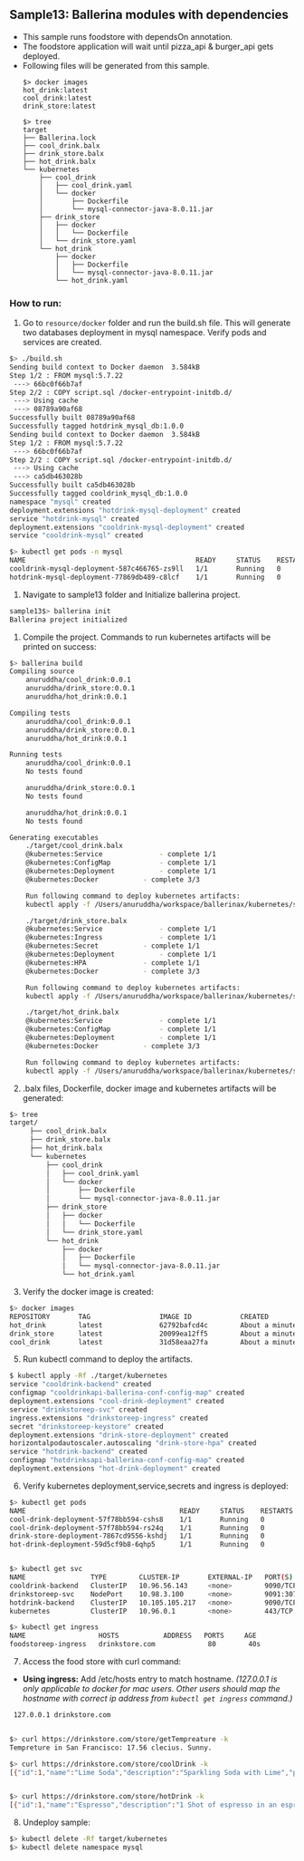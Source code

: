 ## Sample13: Ballerina modules with dependencies

- This sample runs foodstore with dependsOn annotation.   
- The foodstore application will wait until pizza_api & burger_api gets deployed.
- Following files will be generated from this sample.
    ``` 
    $> docker images
    hot_drink:latest 
    cool_drink:latest 
    drink_store:latest
    
    $> tree
    target
    ├── Ballerina.lock
    ├── cool_drink.balx
    ├── drink_store.balx
    ├── hot_drink.balx
    └── kubernetes
        ├── cool_drink
        │   ├── cool_drink.yaml
        │   └── docker
        │       ├── Dockerfile
        │       └── mysql-connector-java-8.0.11.jar
        ├── drink_store
        │   ├── docker
        │   │   └── Dockerfile
        │   └── drink_store.yaml
        └── hot_drink
            ├── docker
            │   ├── Dockerfile
            │   └── mysql-connector-java-8.0.11.jar
            └── hot_drink.yaml
  
    ```
### How to run:
1. Go to `resource/docker` folder and run the build.sh file. This will generate two databases deployment in mysql namespace.
Verify pods and services are created. 

```bash
$> ./build.sh
Sending build context to Docker daemon  3.584kB
Step 1/2 : FROM mysql:5.7.22
 ---> 66bc0f66b7af
Step 2/2 : COPY script.sql /docker-entrypoint-initdb.d/
 ---> Using cache
 ---> 08789a90af68
Successfully built 08789a90af68
Successfully tagged hotdrink_mysql_db:1.0.0
Sending build context to Docker daemon  3.584kB
Step 1/2 : FROM mysql:5.7.22
 ---> 66bc0f66b7af
Step 2/2 : COPY script.sql /docker-entrypoint-initdb.d/
 ---> Using cache
 ---> ca5db463028b
Successfully built ca5db463028b
Successfully tagged cooldrink_mysql_db:1.0.0
namespace "mysql" created
deployment.extensions "hotdrink-mysql-deployment" created
service "hotdrink-mysql" created
deployment.extensions "cooldrink-mysql-deployment" created
service "cooldrink-mysql" created

$> kubectl get pods -n mysql
NAME                                          READY     STATUS    RESTARTS   AGE
cooldrink-mysql-deployment-587c466765-zs9ll   1/1       Running   0          39s
hotdrink-mysql-deployment-77869db489-c8lcf    1/1       Running   0          39s
```

1. Navigate to sample13 folder and Initialize ballerina project.
```bash
sample13$> ballerina init
Ballerina project initialized
```

1. Compile the project. Commands to run kubernetes artifacts will be printed on success:
```bash
$> ballerina build 
Compiling source
    anuruddha/cool_drink:0.0.1
    anuruddha/drink_store:0.0.1
    anuruddha/hot_drink:0.0.1

Compiling tests
    anuruddha/cool_drink:0.0.1
    anuruddha/drink_store:0.0.1
    anuruddha/hot_drink:0.0.1

Running tests
    anuruddha/cool_drink:0.0.1
	No tests found

    anuruddha/drink_store:0.0.1
	No tests found

    anuruddha/hot_drink:0.0.1
	No tests found

Generating executables
    ./target/cool_drink.balx
	@kubernetes:Service 			 - complete 1/1
	@kubernetes:ConfigMap 			 - complete 1/1
	@kubernetes:Deployment 			 - complete 1/1
	@kubernetes:Docker 			 - complete 3/3

	Run following command to deploy kubernetes artifacts:
	kubectl apply -f /Users/anuruddha/workspace/ballerinax/kubernetes/samples/sample13/target/kubernetes/cool_drink

    ./target/drink_store.balx
	@kubernetes:Service 			 - complete 1/1
	@kubernetes:Ingress 			 - complete 1/1
	@kubernetes:Secret 			 - complete 1/1
	@kubernetes:Deployment 			 - complete 1/1
	@kubernetes:HPA 			 - complete 1/1
	@kubernetes:Docker 			 - complete 3/3

	Run following command to deploy kubernetes artifacts:
	kubectl apply -f /Users/anuruddha/workspace/ballerinax/kubernetes/samples/sample13/target/kubernetes/drink_store

    ./target/hot_drink.balx
	@kubernetes:Service 			 - complete 1/1
	@kubernetes:ConfigMap 			 - complete 1/1
	@kubernetes:Deployment 			 - complete 1/1
	@kubernetes:Docker 			 - complete 3/3

	Run following command to deploy kubernetes artifacts:
	kubectl apply -f /Users/anuruddha/workspace/ballerinax/kubernetes/samples/sample13/target/kubernetes/hot_drink
```

2. .balx files, Dockerfile, docker image and kubernetes artifacts will be generated: 
```bash
$> tree
target/
     ├── cool_drink.balx
     ├── drink_store.balx
     ├── hot_drink.balx
     └── kubernetes
         ├── cool_drink
         │   ├── cool_drink.yaml
         │   └── docker
         │       ├── Dockerfile
         │       └── mysql-connector-java-8.0.11.jar
         ├── drink_store
         │   ├── docker
         │   │   └── Dockerfile
         │   └── drink_store.yaml
         └── hot_drink
             ├── docker
             │   ├── Dockerfile
             │   └── mysql-connector-java-8.0.11.jar
             └── hot_drink.yaml
```

3. Verify the docker image is created:
```bash
$> docker images
REPOSITORY       TAG                 IMAGE ID            CREATED             SIZE
hot_drink        latest              62792bafcd4c        About a minute ago   127MB
drink_store      latest              20099ea12ff5        About a minute ago   127MB
cool_drink       latest              31d58eaa27fa        About a minute ago   127MB
```

5. Run kubectl command to deploy the artifacts.
```bash
$ kubectl apply -Rf ./target/kubernetes
service "cooldrink-backend" created
configmap "cooldrinkapi-ballerina-conf-config-map" created
deployment.extensions "cool-drink-deployment" created
service "drinkstoreep-svc" created
ingress.extensions "drinkstoreep-ingress" created
secret "drinkstoreep-keystore" created
deployment.extensions "drink-store-deployment" created
horizontalpodautoscaler.autoscaling "drink-store-hpa" created
service "hotdrink-backend" created
configmap "hotdrinksapi-ballerina-conf-config-map" created
deployment.extensions "hot-drink-deployment" created
```

6. Verify kubernetes deployment,service,secrets and ingress is deployed:
```bash
$> kubectl get pods
NAME                                      READY     STATUS    RESTARTS   AGE
cool-drink-deployment-57f78bb594-cshs8    1/1       Running   0          30s
cool-drink-deployment-57f78bb594-rs24q    1/1       Running   0          30s
drink-store-deployment-7867cd9556-kshdj   1/1       Running   0          29s
hot-drink-deployment-59d5cf9b8-6qhp5      1/1       Running   0          29s


$> kubectl get svc
NAME                TYPE        CLUSTER-IP       EXTERNAL-IP   PORT(S)          AGE
cooldrink-backend   ClusterIP   10.96.56.143     <none>        9090/TCP         47s
drinkstoreep-svc    NodePort    10.98.3.100      <none>        9091:30718/TCP   47s
hotdrink-backend    ClusterIP   10.105.105.217   <none>        9090/TCP         46s
kubernetes          ClusterIP   10.96.0.1        <none>        443/TCP          3d

$> kubectl get ingress
NAME                  HOSTS           ADDRESS   PORTS     AGE
foodstoreep-ingress   drinkstore.com             80        40s
```

7. Access the food store with curl command:

- **Using ingress:**
Add /etc/hosts entry to match hostname. 
_(127.0.0.1 is only applicable to docker for mac users. Other users should map the hostname with correct ip address 
from `kubectl get ingress` command.)_
```bash
 127.0.0.1 drinkstore.com
```
```bash

$> curl https://drinkstore.com/store/getTempreature -k
Tempreture in San Francisco: 17.56 clecius. Sunny.

$> curl https://drinkstore.com/store/coolDrink -k
[{"id":1,"name":"Lime Soda","description":"Sparkling Soda with Lime","price":11.76,"diff":"+1.76"},{"id":2,"name":"Mango Juice","description":"Fresh Mango Juice with milk","price":17.63,"diff":"+2.63"},{"id":3,"name":"Mojito","description":"White rum, sugar, lime juice, soda water, and mint. ","price":23.51,"diff":"+3.51"}]


$> curl https://drinkstore.com/store/hotDrink -k
[{"id":1,"name":"Espresso","description":"1 Shot of espresso in an espresso cup","price":4.12,"diff":"-0.88"},{"id":2,"name":"Cappuccino","description":"Steamed milk, micro-foam & Sprinkle chocolate on top of the coffee","price":4.95,"diff":"-1.05"},{"id":3,"name":"Flat White","description":"espresso & steamed milk","price":2.47,"diff":"-0.53"}]
```

8. Undeploy sample:
```bash
$> kubectl delete -Rf target/kubernetes
$> kubectl delete namespace mysql
```
